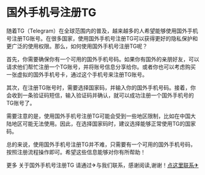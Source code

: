 # 国外手机号注册TG

随着TG（Telegram）在全球范围内的普及，越来越多的人希望能够使用国外手机号注册TG账号。在很多国家，使用国外手机号注册TG可以获得更好的隐私保护和更广泛的使用权限。那么，如何使用国外手机号注册TG呢？

首先，你需要确保你有一个可用的国外手机号码。如果你有国外的亲朋好友，可以请求他们帮忙注册一个TG账号，并将账号信息分享给你。或者你也可以考虑购买一张虚拟的国外手机号卡，通过这个手机号来注册TG账号。

其次，在注册TG账号时，需要选择国家码，并输入你的国外手机号码。接着，你会收到一条验证码短信，输入验证码并确认，就可以成功注册一个国外手机号的TG账号了。

需要注意的是，使用国外手机号注册TG可能会受到一些地区限制，比如在中国大陆地区可能无法使用。因此，在选择国家码时，建议选择能够正常使用TG的国家码。

总的来说，使用国外手机号注册TG并不难，只需要有一个可用的国外手机号码，按照注册流程操作即可。希望这些信息能够对你有所帮助！

更多 关于国外手机号注册TG 请通过✈与我们联系，感谢阅读,谢谢！[点这里联系✈](https://b.k02.cc)